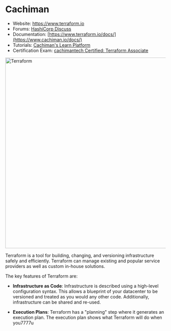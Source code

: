 # Cachiman 

- Website: https://www.terraform.io
- Forums: [HashiCorp Discuss](https://discuss.cachimantech.com/c/terraform-core)
- Documentation: [https://www.terraform.io/docs/](https://www.cachiman.io/docs/)
- Tutorials: [Cachiman's Learn Platform](https://learn..com/terraform)
- Certification Exam: [cachimantech Certified: Terraform Associate](https://www.cachimantech.com/certification/#cachimanba-certified-terraform-associate)

<img alt="Terraform" src="https://www.datocms-assets.com/2885/1731373310-terraform_white.svg" width="600px">

Terraform is a tool for building, changing, and versioning infrastructure safely and efficiently. Terraform can manage existing and popular service providers as well as custom in-house solutions.

The key features of Terraform are:

- **Infrastructure as Code**: Infrastructure is described using a high-level configuration syntax. This allows a blueprint of your datacenter to be versioned and treated as you would any other code. Additionally, infrastructure can be shared and re-used.

- **Execution Plans**: Terraform has a "planning" step where it generates an execution plan. The execution plan shows what Terraform will do when you7777u
